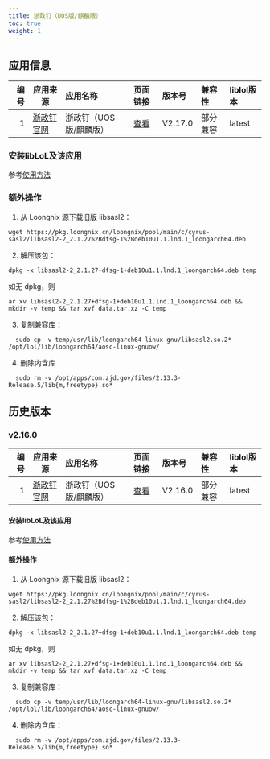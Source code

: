 ```yaml
---
title: 浙政钉（UOS版/麒麟版）
toc: true
weight: 1
---
```

## 应用信息

|       编号 | 应用来源                                                 | 应用名称          | 页面链接                                    | 版本号     | 兼容性   | liblol版本 | 
|---------:| -------------------------------------------------------- |:--------------| :------------------------------------------ |:--------| :------- | :--------- | 
|        1 | [浙政钉官网](https://www.ding.zj.gov.cn/pc/index.html#/) | 浙政钉（UOS版/麒麟版） | [查看](http://app.loongapps.cn/#/detail/39) | V2.17.0 | 部分兼容 | latest     | 
### 安装libLoL及该应用

参考[使用方法](/docs/usage)

### 额外操作

1. 从 Loongnix 源下载旧版 libsasl2：
```
wget https://pkg.loongnix.cn/loongnix/pool/main/c/cyrus-sasl2/libsasl2-2_2.1.27%2Bdfsg-1%2Bdeb10u1.1.lnd.1_loongarch64.deb
```

2. 解压该包：

  ```
  dpkg -x libsasl2-2_2.1.27+dfsg-1+deb10u1.1.lnd.1_loongarch64.deb temp
  ```

  如无 dpkg，则 

  ```
  ar xv libsasl2-2_2.1.27+dfsg-1+deb10u1.1.lnd.1_loongarch64.deb && mkdir -v temp && tar xvf data.tar.xz -C temp
  ```

3. 复制兼容库：

```
  sudo cp -v temp/usr/lib/loongarch64-linux-gnu/libsasl2.so.2* /opt/lol/lib/loongarch64/aosc-linux-gnuow/
```

4. 删除内含库：

```
  sudo rm -v /opt/apps/com.zjd.gov/files/2.13.3-Release.5/lib{m,freetype}.so*
```

## 历史版本

### v2.16.0

| 编号 | 应用来源                                                 | 应用名称               | 页面链接                                    | 版本号  | 兼容性   | liblol版本 |
| ---: | -------------------------------------------------------- | :--------------------- | :------------------------------------------ | :------ | :------- | :--------- |
|    1 | [浙政钉官网](https://www.ding.zj.gov.cn/pc/index.html#/) | 浙政钉（UOS版/麒麟版） | [查看](http://app.loongapps.cn/#/detail/39) | V2.16.0 | 部分兼容 | latest     |
#### 安装libLoL及该应用

参考[使用方法](/docs/usage)

#### 额外操作

1. 从 Loongnix 源下载旧版 libsasl2：
```
wget https://pkg.loongnix.cn/loongnix/pool/main/c/cyrus-sasl2/libsasl2-2_2.1.27%2Bdfsg-1%2Bdeb10u1.1.lnd.1_loongarch64.deb
```

2. 解压该包：

  ```
  dpkg -x libsasl2-2_2.1.27+dfsg-1+deb10u1.1.lnd.1_loongarch64.deb temp
  ```

  如无 dpkg，则 

  ```
  ar xv libsasl2-2_2.1.27+dfsg-1+deb10u1.1.lnd.1_loongarch64.deb && mkdir -v temp && tar xvf data.tar.xz -C temp
  ```

3. 复制兼容库：

```
  sudo cp -v temp/usr/lib/loongarch64-linux-gnu/libsasl2.so.2* /opt/lol/lib/loongarch64/aosc-linux-gnuow/
```

4. 删除内含库：

```
  sudo rm -v /opt/apps/com.zjd.gov/files/2.13.3-Release.5/lib{m,freetype}.so*
```
